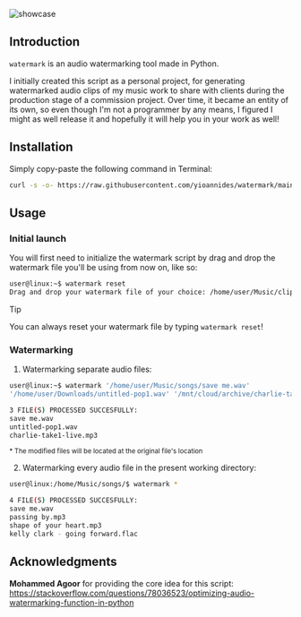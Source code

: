 ![showcase](https://github.com/user-attachments/assets/63dbd3d9-218b-40b1-b5a0-1f86a33714f4)

## Introduction

`watermark` is an audio watermarking tool made in Python.

I initially created this script as a personal project, for generating watermarked audio clips of my music work to share with clients during the production stage of a commission project.
Over time, it became an entity of its own, so even though I'm not a programmer by any means, I figured I might as well release it and hopefully it will help you in your work as well!

## Installation

Simply copy-paste the following command in Terminal:
```sh
curl -s -o- https://raw.githubusercontent.com/yioannides/watermark/main/install.sh | bash
```
## Usage

### Initial launch

You will first need to initialize the watermark script by drag and drop the watermark file you'll be using from now on, like so:

```sh
user@linux:~$ watermark reset
Drag and drop your watermark file of your choice: /home/user/Music/clips/watermark1.wav
```
> [!TIP]
> You can always reset your watermark file by typing `watermark reset`!

### Watermarking

1. Watermarking separate audio files:
```sh
user@linux:~$ watermark '/home/user/Music/songs/save me.wav'
'/home/user/Downloads/untitled-pop1.wav' '/mnt/cloud/archive/charlie-take1-live.mp3'

3 FILE(S) PROCESSED SUCCESFULLY:
save me.wav
untitled-pop1.wav
charlie-take1-live.mp3
```
<sup>* The modified files will be located at the original file's location

2. Watermarking every audio file in the present working directory:
```sh
user@linux:/home/Music/songs/$ watermark *

4 FILE(S) PROCESSED SUCCESFULLY:
save me.wav
passing by.mp3
shape of your heart.mp3
kelly clark - going forward.flac
```
## Acknowledgments

<b>Mohammed Agoor</b> for providing the core idea for this script: https://stackoverflow.com/questions/78036523/optimizing-audio-watermarking-function-in-python
